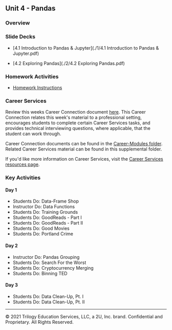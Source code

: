 ## Unit 4 - Pandas

### Overview

### Slide Decks

* [4.1 Introduction to Pandas & Jupyter](./1/4.1 Introduction to Pandas & Jupyter.pdf)

* [4.2 Exploring Pandas](./2/4.2 Exploring Pandas.pdf)

  

### Homework Activities

* [Homework Instructions](../../02-Homework/04-Pandas/Instructions/README.md)

### Career Services

Review this weeks Career Connection document [here](../../04-Career-Modules/04-Pandas.md). This Career Connection relates this week's material to a professional setting, encourages students to complete certain Career Services tasks, and provides technical interviewing questions, where applicable, that the student can work through.

Career Connection documents can be found in the [Career-Modules folder](../../04-Career-Modules). Related Career Services material can be found in this supplemental folder.

If you'd like more information on Career Services, visit the [Career Services resources page](http://bit.ly/DataVizCS).

### Key Activities

#### Day 1

* Students Do: Data-Frame Shop
* Instructor Do: Data Functions
* Students Do: Training Grounds
* Students Do: GoodReads - Part I
* Students Do: GoodReads - Part II
* Students Do: Good Movies
* Students Do: Portland Crime

#### Day 2

* Instructor Do: Pandas Grouping
* Students Do: Search For the Worst
* Students Do: Cryptocurrency Merging
* Students Do: Binning TED

#### Day 3

* Students Do: Data Clean-Up, Pt. I
* Students Do: Data Clean-Up, Pt. II

- - -

© 2021 Trilogy Education Services, LLC, a 2U, Inc. brand. Confidential and Proprietary. All Rights Reserved.